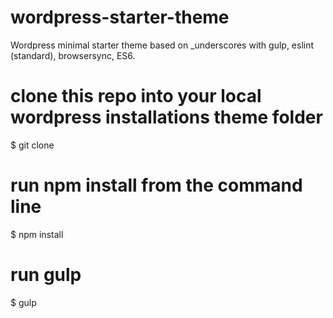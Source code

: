 # wordpress-starter-theme
Wordpress minimal starter theme based on _underscores with gulp, eslint (standard), browsersync, ES6.

# clone this repo into your local wordpress installations theme folder
$ git clone

# run npm install from the command line
$ npm install

# run gulp
$ gulp



